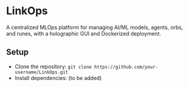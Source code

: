 # LinkOps
A centralized MLOps platform for managing AI/ML models, agents, orbs, and runes, with a holographic GUI and Dockerized deployment.

## Setup
- Clone the repository: `git clone https://github.com/your-username/LinkOps.git`
- Install dependencies: (to be added)
